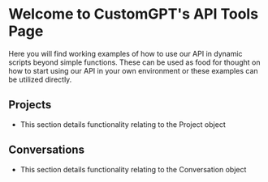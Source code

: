 # Welcome to CustomGPT's API Tools Page
Here you will find working examples of how to use our API in dynamic scripts beyond simple functions. 
These can be used as food for thought on how to start using our API in your own environment or these examples can be utilized directly.


## Projects
- This section details functionality relating to the Project object

## Conversations
- This section details functionality relating to the Conversation object
